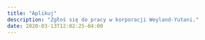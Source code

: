 ```yaml
---
title: "Aplikuj"
description: "Zgłoś się do pracy w korporacji Weyland-Yutani."
date: 2020-03-13T12:02:25-04:00
---
```

